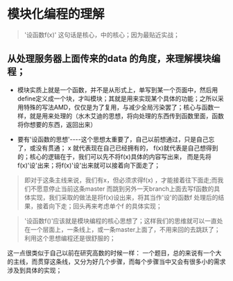 # 模块化编程的理解

> '设函数f(x)' 这句话是核心，中的核心；因为最贴近实战；

## 从处理服务器上面传来的data 的角度，来理解模块编程；

* 模块实质上就是一个函数，并不是从形式上，单写到某一个页面中，然后用define定义成一个块，才叫模块；其就是用来实现某个具体的功能；之所以采用特殊的写法AMD，仅仅是为了复用，与减少全局污染罢了；核心与函数一样，就是用来处理的（水木艾迪的思想，将向处理的东西传到函数里面，函数将你想要的东西，返回出来）

* 要有'设函数的思想'----这个思想太重要了，自己以前想通过，只是自己忘了，或没有贯通；  x 就代表现在自己已经拥有的， f(x)就代表是自己想得到的；核心的逻辑在于，我们可以先不将f(x)具体的内容写出来， 而是先将f(x)'设'出来；将f(x)'设'出来就可以接着向下面走了；

> 即对于这条主线来说，我们有x，但必须求得f(x) ，才能接着往下面走;而我们不愿意停止当前这条master 而跳到另外一天branch上面去写f函数的具体实现，我们采取的做法是将f(x)设出来，将其当作'设'的函数f 处理后的结果，接着向下走；回头再来考虑单个f 的具体实现； 

> '设函数f()'应该就是模块编程的核心思想了；这样我们的思维就可以一直处在一个层面上，一条线上，或一条master上面了，不用来回的去跳跃了；利用这个思想编程还是很舒服的；


这一点很类似于自己以前在研究高数的时候一样： 一个题目，总的来说有一个大的主线，而贯穿这条线，又分为好几个步骤，而每个步骤当中又会有很多小的需求涉及到具体的实现；